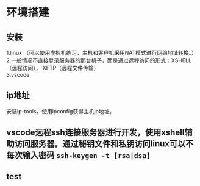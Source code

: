 # 环境搭建    
## 安装
1.linux  （可以使用虚拟机练习，主机和客户机采用NAT模式进行网络地址转换。）
2.一般情况不直接登录服务器的那台机子，而是通过远程访问的形式：XSHELL（远程访问）， XFTP（远程文件传输）  
3.vscode  
## ip地址  
安装ip-tools，使用ipconfig获得主机ip地址。  
## vscode远程ssh连接服务器进行开发，使用xshell辅助访问服务器。通过秘钥文件和私钥访问linux可以不每次输入密码  ```ssh-keygen -t [rsa|dsa]```
## test


